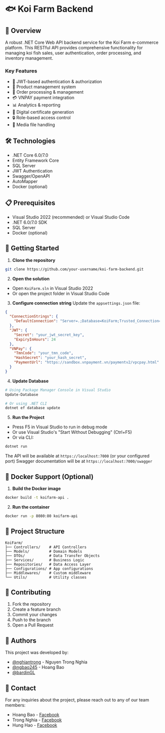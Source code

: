# 🐟 Koi Farm Backend

## 🌟 Overview

A robust .NET Core Web API backend service for the Koi Farm e-commerce platform. This RESTful API provides comprehensive functionality for managing koi fish sales, user authentication, order processing, and inventory management.

### Key Features

- 🔐 JWT-based authentication & authorization
- 🏪 Product management system
- 🛒 Order processing & management
- 💳 VNPAY payment integration
- 📊 Analytics & reporting
- 📜 Digital certificate generation
- 🔒 Role-based access control
- 📱 Media file handling

## 🛠 Technologies

- .NET Core 6.0/7.0
- Entity Framework Core
- SQL Server
- JWT Authentication
- Swagger/OpenAPI
- AutoMapper
- Docker (optional)

## 📋 Prerequisites

- Visual Studio 2022 (recommended) or Visual Studio Code
- .NET 6.0/7.0 SDK
- SQL Server
- Docker (optional)

## 🚀 Getting Started

1. **Clone the repository**
```bash
git clone https://github.com/your-username/koi-farm-backend.git
```

2. **Open the solution**
- Open `KoiFarm.sln` in Visual Studio 2022
- Or open the project folder in Visual Studio Code

3. **Configure connection string**
Update the `appsettings.json` file:
```json
{
  "ConnectionStrings": {
    "DefaultConnection": "Server=.;Database=KoiFarm;Trusted_Connection=True;MultipleActiveResultSets=true"
  },
  "JWT": {
    "Secret": "your_jwt_secret_key",
    "ExpiryInHours": 24
  },
  "VNPay": {
    "TmnCode": "your_tmn_code",
    "HashSecret": "your_hash_secret",
    "PaymentUrl": "https://sandbox.vnpayment.vn/paymentv2/vpcpay.html"
  }
}
```

4. **Update Database**
```bash
# Using Package Manager Console in Visual Studio
Update-Database

# Or using .NET CLI
dotnet ef database update
```

5. **Run the Project**
- Press F5 in Visual Studio to run in debug mode
- Or use Visual Studio's "Start Without Debugging" (Ctrl+F5)
- Or via CLI:
```bash
dotnet run
```

The API will be available at `https://localhost:7000` (or your configured port)
Swagger documentation will be at `https://localhost:7000/swagger`

## 🐳 Docker Support (Optional)

1. **Build the Docker image**
```bash
docker build -t koifarm-api .
```

2. **Run the container**
```bash
docker run -p 8080:80 koifarm-api
```

## 📁 Project Structure

```
KoiFarm/
├── Controllers/    # API Controllers
├── Models/         # Domain Models
├── DTOs/           # Data Transfer Objects
├── Services/       # Business Logic
├── Repositories/   # Data Access Layer
├── Configurations/ # App configurations
├── Middlewares/    # Custom middleware
└── Utils/          # Utility classes
```

## 🤝 Contributing

1. Fork the repository
2. Create a feature branch
3. Commit your changes
4. Push to the branch
5. Open a Pull Request

## 👥 Authors

This project was developed by:

- [@nghiantrong](https://github.com/nghiantrong) - Nguyen Trong Nghia
- [@ngbao245](https://github.com/ngbao245) - Hoang Bao
- [@bardinGL](https://github.com/Bardingl)

## 📧 Contact

For any inquiries about the project, please reach out to any of our team members:

- Hoang Bao - [Facebook](https://facebook.com/ng.bao245)
- Trong Nghia - [Facebook](https://www.facebook.com/trongnghia.nguyen.1238)
- Hung Hao - [Facebook](https://www.facebook.com/hao.nguyenhung.566)

